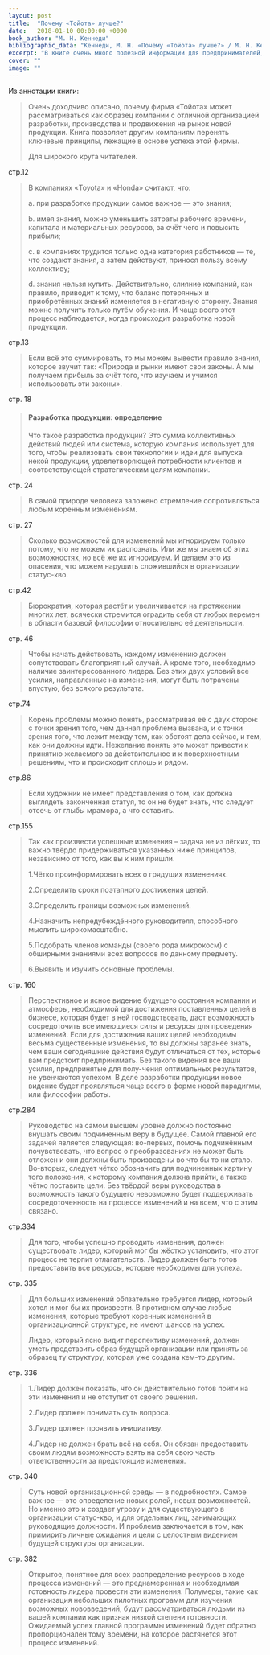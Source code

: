 ```yaml
---
layout: post
title:  "Почему «Тойота» лучше?"
date:   2018-01-10 00:00:00 +0000
book_author: "М. Н. Кеннеди"
bibliographic_data: "Кеннеди, М. Н. «Почему «Тойота» лучше?» / М. Н. Кеннеди ; пер. с англ. Л. А. Бабук. — Мн. : «Попурри», 2006. — 464 с. : ил."
excerpt: "В книге очень много полезной информации для предпринимателей, управляющих предприятиями, разработчиков и производителей продукции. Но, как правило, то, что полезно, не всегда вкусно – книгу очень тяжело читать."
cover: ""
image: ""
---
```


Из аннотации книги:

> Очень доходчиво описано, почему фирма «Тойота» может рассматриваться как образец компании с отличной организацией разработки, производства и продвижения на рынок новой продукции. Книга позволяет другим компаниям перенять ключевые принципы, лежащие в основе успеха этой фирмы.
>
> Для широкого круга читателей.

стр.12

> В компаниях «Toyota» и «Honda» считают, что:
>
> a.	при разработке продукции самое важное — это знания;
>
> b.	имея знания, можно уменьшить затраты рабочего времени, капитала и материальных ресурсов, за счёт чего и повысить прибыли;
>
> c.	в компаниях трудится только одна категория работников — те, что создают знания, а затем действуют, принося пользу всему коллективу;
>
> d.	знания нельзя купить. Действительно, слияние компаний, как правило, приводит к тому, что баланс потерянных и приобретённых знаний изменяется в негативную сторону. Знания можно получить только путём обучения. И чаще всего этот процесс наблюдается, когда происходит разработка новой продукции.

стр.13

> Если всё это суммировать, то мы можем вывести правило знания, которое звучит так: «Природа и рынки имеют свои законы. А мы получаем прибыль за счёт того, что изучаем и учимся использовать эти законы».

стр. 18

> #### Разработка продукции: определение
>
> Что такое разработка продукции? Это сумма коллективных действий людей или система, которую компания использует для того, чтобы реализовать свои технологии и идеи для выпуска некой продукции, удовлетворяющей потребности клиентов и соответствующей стратегическим целям компании.

стр. 24

> В самой природе человека заложено стремление сопротивляться любым коренным изменениям.

стр. 27

> Сколько возможностей для изменений мы игнорируем только потому, что не можем их распознать. Или же мы знаем об этих возможностях, но всё же их игнорируем. И делаем это из опасения, что можем нарушить сложившийся в организации статус-кво.

стр.42

> Бюрократия, которая растёт и увеличивается на протяжении многих лет, всячески стремится оградить себя от любых перемен в области базовой философии относительно её деятельности.

стр. 46

> Чтобы начать действовать, каждому изменению должен сопутствовать благоприятный случай. А кроме того, необходимо наличие заинтересованного лидера. Без этих двух условий все усилия, направленные на изменения, могут быть потрачены впустую, без всякого результата.

стр.74

> Корень проблемы можно понять, рассматривая её с двух сторон: с точки зрения того, чем данная проблема вызвана, и с точки зрения того, что лежит между тем, как обстоят дела сейчас, и тем, как они должны идти. Нежелание понять это может привести к принятию желаемого за действительное и к поверхностным решениям, что и происходит сплошь и рядом.

стр.86

> Если художник не имеет представления о том, как должна выглядеть законченная статуя, то он не будет знать, что следует отсечь от глыбы мрамора, а что оставить.

стр.155

> Так как произвести успешные изменения – задача не из лёгких, то важно твёрдо придерживаться указанных ниже принципов, независимо от того, как вы к ним пришли.
>
> 1.Чётко проинформировать всех о грядущих изменениях.
>
> 2.Определить сроки поэтапного достижения целей.
>
> 3.Определить границы возможных изменений.
>
> 4.Назначить непредубеждённого руководителя, способного мыслить широкомасштабно.
>
> 5.Подобрать членов команды (своего рода микрокосм) с обширными знаниями всех вопросов по данному предмету.
>
> 6.Выявить и изучить основные проблемы.

стр. 160

> Перспективное и ясное видение будущего состояния компании и атмосферы, необходимой для достижения поставленных целей в бизнесе, которая будет в ней господствовать, даст возможность сосредоточить все имеющиеся силы и ресурсы для проведения изменений. Если для достижения ваших целей необходимы весьма существенные изменения, то вы должны заранее знать, чем ваши сегодняшние действия будут отличаться от тех, которые вам предстоит предпринимать. Без такого видения все ваши усилия, предпринятые для полу-чения оптимальных результатов, не увенчаются успехом. В деле разработки продукции новое видение будет проявляться чаще всего в форме новой парадигмы, или философии работы.

стр.284

> Руководство на самом высшем уровне должно постоянно внушать своим подчиненным веру в будущее. Самой главной его задачей является следующая: во-первых, помочь подчинённым почувствовать, что вопрос о преобразованиях не может быть отложен и они должны быть произведены во что бы то ни стало. Во-вторых, следует чётко обозначить для подчиненных картину того положения, к которому компания должна прийти, а также чётко поставить цели. Без твёрдой веры руководства в возможность такого будущего невозможно будет поддерживать сосредоточенность на процессе изменений и на всем, что с этим связано.

стр.334

> Для того, чтобы успешно проводить изменения, должен существовать лидер, который мог бы жёстко установить, что этот процесс не терпит отлагательств. Лидер должен быть готов предоставить все ресурсы, которые необходимы для успеха.

стр. 335

> Для больших изменений обязательно требуется лидер, который хотел и мог бы их произвести. В противном случае любые изменения, которые требуют коренных изменений в организационной структуре, не имеют шансов на успех.
>
> Лидер, который ясно видит перспективу изменений, должен уметь представить образ будущей организации или принять за образец ту структуру, которая уже создана кем-то другим.

стр. 336

> 1.Лидер должен показать, что он действительно готов пойти на эти изменения и не отступит от своего решения.
>
> 2.Лидер должен понимать суть вопроса.
>
> 3.Лидер должен проявить инициативу.
>
> 4.Лидер не должен брать всё на себя. Он обязан предоставить своим людям возможность взять на себя свою часть ответственности за предстоящие изменения.

стр. 340

> Суть новой организационной среды — в подробностях. Самое важное — это определение новых ролей, новых возможностей. Но именно это и создает угрозу и для существующего в организации статус-кво, и для отдельных лиц, занимающих руководящие должности. И проблема заключается в том, как примирить личные ожидания и цели с целостным видением будущей структуры организации.

стр. 382

> Открытое, понятное для всех распределение ресурсов в ходе процесса изменений — это преднамеренная и необходимая готовность лидера провести эти изменения. Полумеры, такие как организация небольших пилотных программ для изучения возможных нововведений, будут рассматриваться людьми из вашей компании как признак низкой степени готовности. Ожидаемый успех главной программы изменений будет обратно пропорционален тому времени, на которое растянется этот процесс изменений.
